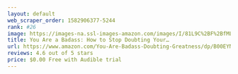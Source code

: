 ```yaml
---
layout: default 
﻿web_scraper_order: 1582906377-5244
rank: #26
image: https://images-na.ssl-images-amazon.com/images/I/81L9C%2BF%2BfML.jpg
title: You Are a Badass: How to Stop Doubting Your…
url: https://www.amazon.com/You-Are-Badass-Doubting-Greatness/dp/B00EYNFJBE/ref=zg_mw_audible_26?_encoding=UTF8&psc=1&refRID=VQVVVPNRQFD2M3VKYXDG
reviews: 4.6 out of 5 stars
price: $0.00 Free with Audible trial
---
```


